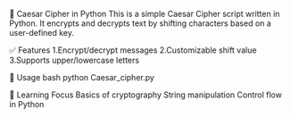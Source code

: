 🔐 Caesar Cipher in Python
This is a simple Caesar Cipher script written in Python. It encrypts and decrypts text by shifting characters based on a user-defined key.

✅ Features
1.Encrypt/decrypt messages
2.Customizable shift value
3.Supports upper/lowercase letters

📌 Usage
bash
python Caesar_cipher.py

🎯 Learning Focus
Basics of cryptography
String manipulation
Control flow in Python

